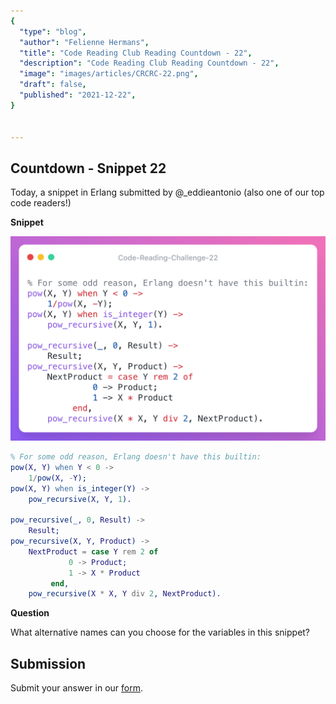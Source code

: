 ```yaml
---
{
  "type": "blog",
  "author": "Felienne Hermans",
  "title": "Code Reading Club Reading Countdown - 22",
  "description": "Code Reading Club Reading Countdown - 22",
  "image": "images/articles/CRCRC-22.png",
  "draft": false,
  "published": "2021-12-22",
}


---
```




## Countdown - Snippet 22

Today, a snippet in Erlang submitted by @_eddieantonio (also one of our top code readers!)

**Snippet**

![CRCRC-22](/images/articles/CRCRC-22.png)


```erlang
% For some odd reason, Erlang doesn't have this builtin:
pow(X, Y) when Y < 0 ->
    1/pow(X, -Y);
pow(X, Y) when is_integer(Y) ->
    pow_recursive(X, Y, 1).

pow_recursive(_, 0, Result) ->
    Result;
pow_recursive(X, Y, Product) ->
    NextProduct = case Y rem 2 of
             0 -> Product;
             1 -> X * Product
         end,
    pow_recursive(X * X, Y div 2, NextProduct).
```

**Question**

What alternative names can you choose for the variables in this snippet?

## Submission

Submit your answer in our [form](https://forms.gle/241ak21gMu1fRada6).
